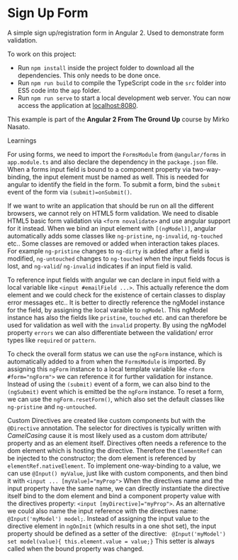 # Sign Up Form

A simple sign up/registration form in Angular 2. Used to demonstrate form validation.

To work on this project:

* Run `npm install` inside the project folder to download all the dependencies. This only needs to be done once.
* Run `npm run build` to compile the TypeScript code in the `src` folder into ES5 code into the `app` folder.
* Run `npm run serve` to start a local development web server. You can now access the application at [localhost:8080](http://localhost:8080/).

This example is part of the **Angular 2 From The Ground Up** course by Mirko Nasato.


Learnings

For using forms, we need to import the `FormsModule` from `@angular/forms` in `app.module.ts` and also declare the dependency in the `package.json` file.
When a forms input field is bound to a component property via two-way-binding, the input element must be named as well.
This is needed for angular to identify the field in the form.
To submit a form, bind the `submit` event of the form via `(submit)=onSubmit()`.

If we want to write an application that should be run on all the different browsers, we cannot rely on HTML5 form validation.
We need to disable HTML5 basic form validation via `<form novalidate>` and use angular support for it instead.
When we bind an input element with `[(ngModel)]`, angular automatically adds some classes like `ng-pristine`, `ng-invalid`, `ng-touched` etc..
Some classes are removed or added when interaction takes places.
For example `ng-pristine` changes to `ng-dirty` is added after a field is modified, `ng-untouched` changes to `ng-touched` when the input fields focus is lost, and `ng-valid`/ `ng-invalid` indicates if an input field is valid.

To reference input fields with angular we can declare in input field with a local variable like `<input #emailField ...>`.
This actually reference the dom element and we could check for the existence of certain classes to display error messages etc..
It is better to directly reference the ngModel instance for the field, by assigning the local varaible to `ngModel`.
This ngModel instance has also the fields like `pristine`, `touched` etc. and can therefore be used for validation as well with the `invalid` property.
By using the ngModel property `errors` we can also differentiate between the validation/ error types like `required` or `pattern`. 

To check the overall form status we can use the `ngForm` instance, which is automatically added to a from when the `FormsModule` is imported.
By assigning this `ngForm` instance to a local template variable like `<form #form="ngForm">` we can reference it for further validation for instance.
Instead of using the `(submit)` event of a form, we can also bind to the `(ngSubmit)` event which is emitted be the `ngForm` instance.
To reset a form, we can use the `ngForm.resetForm()`, which also set the default classes like `ng-pristine` and `ng-untouched`.

Custom Directives are created like custom components but with the `@Directive` annotation.
The selector for directives is typically written with *CamelCasing* cause it is most likely used as a custom dom attribute/ property and as an element itself.
Directives often needs a reference to the dom element which is hosting the directive.
Therefore the `ElementRef` can be injected to the constructor; the dom element is referenced by `elementRef.nativeElement`.
To implement one-way-binding to a value, we can use `@Input() myValue`, just like with custom components, and then bind it with `<input ... [myValue]="myProp">`
When the directives name and the input property have the same name, we can directly instantiate the directive itself bind to the dom element and bind a component property value with the directives property: `<input [myDirective]="myProp">`.
As an alternative we could also name the input reference with the directives name: `@Input('myModel') model;`.
Instead of assigning the input value to the directive element in `ngOnInit` (which results in a one shot set), the input property should be defined as a setter of the directive: ` @Input('myModel') set model(value){ this.element.value = value;}`
This setter is always called when the bound property was changed.